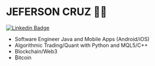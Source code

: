 # JEFERSON CRUZ :man_technologist:

[![Linkedin Badge](https://img.shields.io/badge/-LinkedIn-blue?style=flat-square&logo=Linkedin&logoColor=white&link=https://www.linkedin.com/in/rebeccamanzi/)](https://www.linkedin.com/in/jeferson-cruz-4b4abb35/)
 - Software Engineer Java and Mobile Apps (Android/iOS)
 - Algorithmic Trading/Quant with Python and MQL5/C++
 - Blockchain/Web3
 - ₿itcoin
